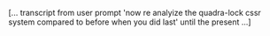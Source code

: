 
[... transcript from user prompt 'now re analyize the quadra-lock cssr system compared to before when you did last' until the present ...]
